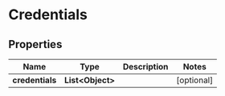 
# Credentials

## Properties
Name | Type | Description | Notes
------------ | ------------- | ------------- | -------------
**credentials** | **List&lt;Object&gt;** |  |  [optional]



